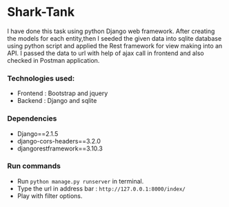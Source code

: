 # Shark-Tank

I have done this task using python Django web framework. After creating the models for each entity,then I seeded the given data into sqlite database using python script and applied the Rest framework for view making into an API. I passed the data to url with help of ajax call in frontend and also checked in Postman application.

### Technologies used:
- Frontend : Bootstrap and jquery
- Backend : Django and sqlite 

### Dependencies
- Django==2.1.5
- django-cors-headers==3.2.0
- djangorestframework==3.10.3

### Run commands
- Run `python manage.py runserver` in terminal.
- Type the url in address bar : `http://127.0.0.1:8000/index/`
- Play with filter options.
